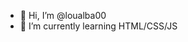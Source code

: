 - 👋 Hi, I’m @loualba00
- 🌱 I’m currently learning HTML/CSS/JS
<!---
loualba00/loualba00 is a ✨ special ✨ repository because its `README.md` (this file) appears on your GitHub profile.
You can click the Preview link to take a look at your changes.
--->
